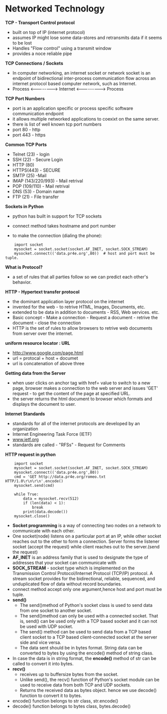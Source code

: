 # Networked Technology

**TCP - Transport Control protocol**
- built on top of IP (internet protocol)
- assumes IP might lose some data-stores and retransmits data if it seems to be lost
- Handles "Flow control" using a transmit window
- provides a noce reliable pipe

**TCP Connections / Sockets**
- In computer networking, an internet socket or network socket is an endpoint of bidirectional inter-process communication flow across an internet protocol based computer network, such as Internet.
- Process <--------> Internet <---------> Process

**TCP Port Numbers**
- port is an application specific or process specific software communication endpoint
- it allows multiple networked applications to coexixt on the same server.
- there is list of well known tcp port numbers
- port 80 - http
- port 443 - https

**Common TCP Ports**
- Telnet (23) - login
- SSH (22) - Secure Login
- HTTP (80)
- HTTPS(443) - SECURE
- SMTP (25) -Mail
- IMAP (143/220/993) - Mail retrival
- POP (109/110) - Mail retrival
- DNS (53) - Domain name
- FTP (21) - File transfer

**Sockets in Python**
- python has built in support for TCP sockets
- connect method takes hostname and port number

- to make the connection (dialing the phone):
```
    import socket
    mysocket = socket.socket(socket.AF_INET, socket.SOCK_STREAM)
    mysocket.connect(('data.pr4e.org',80))  # host and port must be tuple.
```

**What is Protocol?**
-  a set of rules that all parties follow so we can predict each other's behavior.

**HTTP - Hypertext transfer protocol**
- the dominant application layer protocol on the internet
- invented for the web - to retrive HTML, Images, Documents, etc.
- extended to be data in addition to documents - RSS, Web services. etc.
- Basic concept - Make a connection - Request a document - retrive the document - close the connection
- HTTP is the set of rules to allow browsers to retrive web documents from server over the internet.

**uniform resource locator : URL**
- http://www.google.com/page.html
- url = protocal + host + documet
- url is concatenation of above three

**Getting data from the Server**
- when user clicks on anchor tag with href= value to switch to a new page, browser makes a connection to the web server and issues 'GET' request - to get the content of the page at specified URL.
- the server returns the html document to browser which formats and displays the document to user.

**Internet Standards**
- standards for all of the internet protocols are developed by an organization
- Internet Engineering Task Force (IETF)
- www.ietf.org
- standards are called - "RFSs" - Request for Comments

**HTTP request in python**

```
    import socket
    mysocket = socket.socket(socket.AF_INET, socket.SOCK_STREAM)
    mysocket.connect(('data.pr4e.org',80))
    cmd = 'GET http://data.pr4e.org/romeo.txt HTTP/1.0\r\n\r\n'.encode()
    mysocket.send(cmd)

    while True:
        data = mysocket.recv(512)
        if (len(data) < 1):
            break
        print(data.decode())
    mysocket.close()
```
- **Socket programming** is a way of connecting two nodes on a network to communicate with each other. 
- One socket(node) listens on a particular port at an IP, while other socket reaches out to the other to form a connection. Server forms the listener socket (accept the request) while client reaches out to the server.(send the request)
- **AF_INET** is an address family that is used to designate the type of addresses that your socket can communicate with
- **SOCK_STREAM** - socket type which is implemented on the Transmission Control Protocol/Internet Protocol (TCP/IP) protocol. A stream socket provides for the bidirectional, reliable, sequenced, and unduplicated flow of data without record boundaries.
- connect method accept only one argument,hence host and port must be tuple.
- **send()**
    - The send()method of Python's socket class is used to send data from one socket to another socket.
    - The send()method can only be used with a connected socket. That is, send() can be used only with a TCP based socket and it can not be used with UDP socket.
    - The send() method can be used to send data from a TCP based client socket to a TCP based client-connected socket at the server side and vice versa.
    - The data sent should be in bytes format. String data can be converted to bytes by using the encode() method of string class.
- In case the data is in string format, the **encode()** method of str can be called to convert it into bytes.
- **recv()**
    - receives up to buffersize bytes from the socket.
    - Unlike send(), the recv() function of Python's socket module can be used to receive data from both TCP and UDP sockets.
    - Returns the received data as bytes object. hence we use decode() function to convert it to bytes.
- encode() function belongs to str class, str.encode()
- decode() function belongs to bytes class, bytes.decode()


